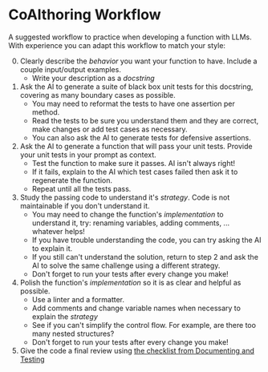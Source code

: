 # CoAIthoring Workflow

A suggested workflow to practice when developing a function with LLMs. With experience you can adapt this workflow to match your style:

0. Clearly describe the _behavior_ you want your function to have. Include a couple input/output examples.
   - Write your description as a _docstring_
1. Ask the AI to generate a suite of black box unit tests for this docstring, covering as many boundary cases as possible.
   - You may need to reformat the tests to have one assertion per method.
   - Read the tests to be sure you understand them and they are correct, make changes or add test cases as necessary.
   - You can also ask the AI to generate tests for defensive assertions.
2. Ask the AI to generate a function that will pass your unit tests. Provide your unit tests in your prompt as context.
   - Test the function to make sure it passes. AI isn't always right!
   - If it fails, explain to the AI which test cases failed then ask it to regenerate the function.
   - Repeat until all the tests pass.
3. Study the passing code to understand it's _strategy_. Code is not maintainable if you don't understand it.
   - You may need to change the function's _implementation_ to understand it, try: renaming variables, adding comments, ... whatever helps!
   - If you have trouble understanding the code, you can try asking the AI to explain it.
   - If you still can't understand the solution, return to step 2 and ask the AI to solve the same challenge using a different strategy.
   - Don't forget to run your tests after every change you make!
4. Polish the function's _implementation_ so it is as clear and helpful as possible.
   - Use a linter and a formatter.
   - Add comments and change variable names when necessary to explain the _strategy_
   - See if you can't simplify the control flow. For example, are there too many nested structures?
   - Don't forget to run your tests after every change you make!
5. Give the code a final review using [the checklist from Documenting and Testing](https://github.com/MIT-Emerging-Talent/documenting-and-testing/blob/main/code-review-checklists.md)
